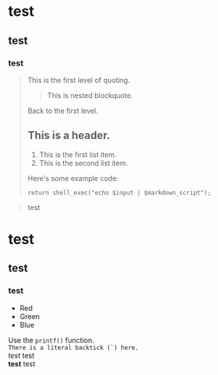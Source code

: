 # test
## test
### test

> This is the first level of quoting.
>
> > This is nested blockquote.
>
> Back to the first level.
> ## This is a header.
> 
> 1. This is the first list item.
> 2.   This is the second list item.
> 
> Here's some example code:
> 
>     return shell_exec("echo $input | $markdown_script");

> test
# test
## test
### test

*   Red
*   Green
*   Blue

Use the `printf()` function.<br/>
``There is a literal backtick (`) here.``<br/>
*test* test<br/>
**test** test<br/>
